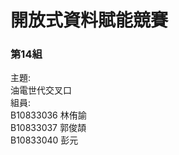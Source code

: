 # 開放式資料賦能競賽
<h3>第14組</h3>
主題:<br>
油電世代交叉口<br>
組員:<br>
B10833036 林侑諭<br>
B10833037 郭俊頡<br>
B10833040 彭元<br>

  
